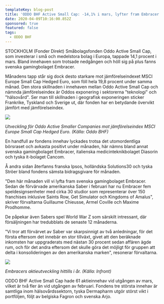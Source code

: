 ```yaml
---
templateKey: blog-post
title: 'ODDO BHF Active Small Cap: -14,1% i mars, lyfter fram Embracer'
date: 2020-04-09T10:16:00.852Z
sponsored: true
featured: false
tags:
  - ODDO BHF
---
```

STOCKHOLM (Fonder Direkt) Småbolagsfonden Oddo Active Small Cap, som investerar i små och medelstora bolag i Europa, tappade 14,1 procent i mars. Bland innehaven som trotsade nedgången och höll sig på plus fanns svenska gamingbolaget Embracer.

Månadens tapp står sig dock desto starkare mot jämförelseindexet MSCI Europe Small Cap Hedged Euro, som föll hela 19,8 procent under samma månad. Den stora skillnaden i innehaven mellan Oddo Active Small Cap och nämnda jämförelseindex är Oddos exponering i sektorerna "teknologi" och "hälsovård". Ser man till skillnaden i geografisk exponeringen sticker Frankrike, Tyskland och Sverige ut, där fonden har en betydande övervikt jämfört med jämförelseindex.

![](/img/active.png)

*Utveckling för Oddo Active Smaller Companies mot jämförelseindex MSCI Europe Small Cap Hedged Euro. (Källa: Oddo BHF)*

En handfull av fondens innehav lyckades trotsa det utomordentliga börsraset och avkasta positivt under månaden, här nämns bland annat svenska gamingbolaget Embracer, italienska medicinteknikbolaget Diasorin och tyska it-bolaget Cancom.

Å andra sidan återfanns franska Ipsos, holländska Solutions30 och tyska Ströer bland fondens sämsta bidragsgivare för månaden.

"Den här månaden vill vi lyfta fram svenska gamingbolaget Embracer. Sedan de förvärvade amerikanska Saber i februari har nu Embracer fem speldesignsenheter med cirka 30 studior som representerar över 150 franchises inklusive Saints Row, Get Simulator och Kingdoms of Amalus", skriver förvaltarna Guillaume Chieusse, Armel Coville och Maxime Prodhomme.

De påpekar även Sabers spel World War Z som särskilt intressant, där försäljningen har tredubblats de senaste 12 månaderna.

"Vi tror att förvärvet av Saber var skarpsinnigt av två anledningar, för det första eftersom det innebär en stor tillväxt, givet att den beräknade inkomsten har uppgraderats med nästan 30 procent sedan affären ägde rum, och för det andra eftersom det skulle göra det möjligt för gruppen att delta i konsolideringen av den amerikanska marken", resonerar förvaltarna.

![](/img/embracer.png)

*Embracers aktieutveckling hittills i år. (Källa: Infront)*

ODDO BHF Active Small Cap hade 61 aktieinnehav vid utgången av mars, vilket är två fler än vid utgången av februari. Fondens tre största innehav är samtliga inom hälsovårdssektorn, tyska Dermapharm utgör störst vikt i portföljen, följt av belgiska Fagron och svenska Arjo.